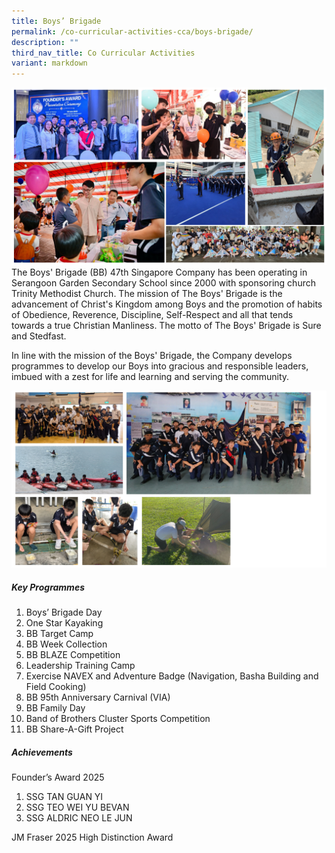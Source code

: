 ```yaml
---
title: Boys’ Brigade
permalink: /co-curricular-activities-cca/boys-brigade/
description: ""
third_nav_title: Co Curricular Activities
variant: markdown
---
```


![](/images/bb2025__2_.png)
The Boys' Brigade (BB) 47th Singapore Company has been operating in Serangoon Garden Secondary School since 2000 with sponsoring church Trinity Methodist Church. The mission of The Boys' Brigade is the advancement of Christ's Kingdom among Boys and the promotion of habits of Obedience, Reverence, Discipline, Self-Respect and all that tends towards a true Christian Manliness. The motto of The Boys' Brigade is Sure and Stedfast.

In line with the mission of the Boys' Brigade, the Company develops programmes to develop our Boys into gracious and responsible leaders, imbued with a zest for life and learning and serving the community.

![](/images/bb2025__1_.png)

##### Key Programmes
1. Boys’ Brigade Day
2. One Star Kayaking
3. BB Target Camp 
4. BB Week Collection
5. BB BLAZE Competition 
6. Leadership Training Camp 
7. Exercise NAVEX and Adventure Badge (Navigation, Basha Building and Field Cooking)
8. BB 95th Anniversary Carnival (VIA)
9. BB Family Day
10. Band of Brothers Cluster Sports Competition 
11. BB Share-A-Gift Project 

##### Achievements
Founder’s Award 2025
1. SSG TAN GUAN YI 
2. SSG TEO WEI YU BEVAN
3. SSG ALDRIC NEO LE JUN 

JM Fraser 2025 High Distinction Award
